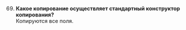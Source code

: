 069. **Какое копирование осуществляет стандартный конструктор копирования?**   
Копируются все поля.   

